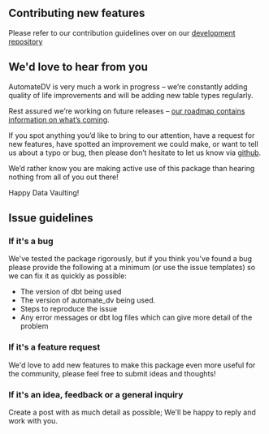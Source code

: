 ## Contributing new features

Please refer to our contribution guidelines over on our [development repository](https://github.com/Datavault-UK/dbtvault-dev/blob/master/CONTRIBUTING.md)

## We'd love to hear from you

AutomateDV is very much a work in progress – we’re constantly adding quality of life improvements and will be adding
new table types regularly.

Rest assured we’re working on future releases – [our roadmap contains information on what’s coming](https://dbtvault.readthedocs.io/en/latest/roadmap/).
 
If you spot anything you’d like to bring to our attention, have a request for new features, have spotted an improvement we could make, 
or want to tell us about a typo or bug, then please don’t hesitate to let us know via [github](https://github.com/Datavault-UK/dbtvault/issues). 

We’d rather know you are making active use of this package than hearing nothing from all of you out there! 

Happy Data Vaulting!

## Issue guidelines

### If it's a bug
We've tested the package rigorously, but if you think you've found a bug please provide the following 
at a minimum (or use the issue templates) so we can fix it as quickly as possible:

- The version of dbt being used
- The version of automate_dv being used.
- Steps to reproduce the issue
- Any error messages or dbt log files which can give more detail of the problem

### If it's a feature request
We'd love to add new features to make this package even more useful for the community,
please feel free to submit ideas and thoughts!

### If it's an idea, feedback or a general inquiry
Create a post with as much detail as possible; We'll be happy to reply and work with you.